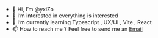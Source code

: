 - 👋 Hi, I’m @yxiZo
- 👀 I’m interested in everything is interested
- 🌱 I’m currently learning Typescript , UX/UI , Vite , React 
- 📫 How to reach me ?  Feel free to send me an [Email](mailto:cri.sri@outlook.com)

<!---
yxiZo/yxiZo is a ✨ special ✨ repository because its `README.md` (this file) appears on your GitHub profile.
You can click the Preview link to take a look at your changes.
--->
